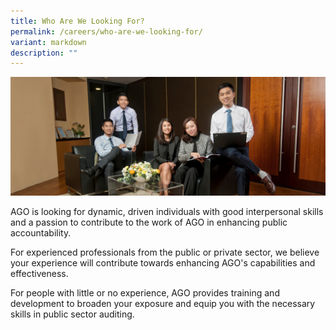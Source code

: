 ```yaml
---
title: Who Are We Looking For?
permalink: /careers/who-are-we-looking-for/
variant: markdown
description: ""
---
```

![](/images/PageBanner1.jpg)

AGO is looking for dynamic, driven individuals with good interpersonal skills and a passion to contribute to the work of AGO in enhancing public accountability.

For experienced professionals from the public or private sector, we believe your experience will contribute towards enhancing AGO's capabilities and effectiveness.

For people with little or no experience, AGO provides training and development to broaden your exposure and equip you with the necessary skills in public sector auditing.